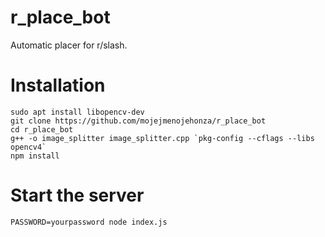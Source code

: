 # r_place_bot
Automatic placer for r/slash.

# Installation
```
sudo apt install libopencv-dev
git clone https://github.com/mojejmenojehonza/r_place_bot
cd r_place_bot
g++ -o image_splitter image_splitter.cpp `pkg-config --cflags --libs opencv4`
npm install
```

# Start the server
```
PASSWORD=yourpassword node index.js
```
